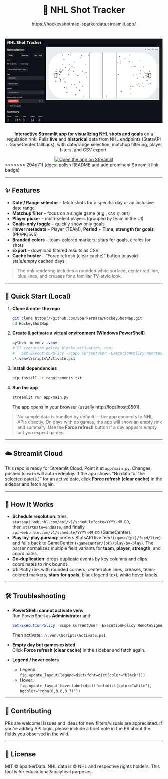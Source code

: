 <div align="center">

# 🏒 NHL Shot Tracker

https://hockeyshotmap-sparkerdata.streamlit.app/

![screenshot](docs/screenshot.png)
=======
**Interactive Streamlit app for visualizing NHL shots and goals** on a regulation rink. Pulls **live** and **historical** data from NHL endpoints (StatsAPI + GameCenter fallback), with date/range selection, matchup filtering, player filters, and CSV export.

<a href="https://hockeyshotmap-sparkerdata.streamlit.app/">
  <img src="https://img.shields.io/badge/▶%20Open%20the%20App%20on%20Streamlit-FF4B4B?logo=streamlit&logoColor=white&labelColor=0D1117" alt="Open the app on Streamlit" />
</a>

</div>
>>>>>>> 204d71f (docs: polish README and add prominent Streamlit link badge)

---

## ✨ Features

- **Date / Range selector** – fetch shots for a specific day or an inclusive date range  
- **Matchup filter** – focus on a single game (e.g., `CAR @ DET`)  
- **Player picker** – multi-select players (grouped by team in the UI)  
- **Goals-only toggle** – quickly show only goals  
- **Hover metadata** – Player (TEAM), **Period** + **Time**; **strength for goals** (PP/PK/5v5)  
- **Branded colors** – team-colored markers; stars for goals, circles for shots  
- **Export** – download filtered results as CSV  
- **Cache buster** – “Force refresh (clear cache)” button to avoid stale/empty cached days  

> The rink rendering includes a rounded white surface, center red line, blue lines, and creases for a familiar TV-style look.

---

## 🚀 Quick Start (Local)

1. **Clone & enter the repo**
   ```bash
   git clone https://github.com/SparkerData/HockeyShotMap.git
   cd HockeyShotMap
   ```

2. **Create & activate a virtual environment (Windows PowerShell)**
   ```powershell
   python -m venv .venv
   # If execution policy blocks activation, run:
   #   Set-ExecutionPolicy -Scope CurrentUser -ExecutionPolicy RemoteSigned
   .\.venv\Scripts\Activate.ps1
   ```

3. **Install dependencies**
   ```bash
   pip install -r requirements.txt
   ```

4. **Run the app**
   ```bash
   streamlit run app/main.py
   ```
   The app opens in your browser (usually http://localhost:8501).

> No sample data is bundled by default — the app connects to NHL APIs directly. On days with no games, the app will show an empty rink and summary. Use the **Force refresh** button if a day appears empty but you expect games.

---

## ☁️ Streamlit Cloud

This repo is ready for Streamlit Cloud. Point it at `app/main.py`. Changes pushed to `main` will auto-redeploy. If the app shows “No data for the selected date(s.)” for an active date, click **Force refresh (clear cache)** in the sidebar and fetch again.

---

## 🧠 How It Works

- **Schedule resolution**: tries  
  `statsapi.web.nhl.com/api/v1/schedule?date=YYYY-MM-DD`,  
  then `startDate=endDate`, and finally  
  `api-web.nhle.com/v1/schedule/YYYY-MM-DD` (GameCenter).  
- **Play-by-play parsing**: prefers StatsAPI live feed (`/game/{pk}/feed/live`) and falls back to GameCenter (`/gamecenter/{pk}/play-by-play`). The parser normalizes multiple field variants for **team**, **player**, **strength**, and coordinates.  
- **De-duplication**: drops duplicate events by key columns and clips coordinates to rink bounds.  
- **UI**: Plotly rink with rounded corners, center/blue lines, creases, team-colored markers, **stars for goals**, black legend text, white hover labels.

---

## 🛠 Troubleshooting

- **PowerShell: cannot activate venv**  
  Run PowerShell as **Administrator** and:
  ```powershell
  Set-ExecutionPolicy -Scope CurrentUser -ExecutionPolicy RemoteSigned
  ```
  Then activate: `.\.venv\Scripts\Activate.ps1`

- **Empty day but games existed**  
  Click **Force refresh (clear cache)** in the sidebar and fetch again.

- **Legend / hover colors**  
  - Legend: `fig.update_layout(legend=dict(font=dict(color="black")))`  
  - Hover: `fig.update_layout(hoverlabel=dict(font=dict(color="white"), bgcolor="rgba(0,0,0,0.7)"))`

---

## 🤝 Contributing

PRs are welcome! Issues and ideas for new filters/visuals are appreciated. If you’re adding API logic, please include a brief note in the PR about the fields you observed in the wild.

---

## 📄 License

MIT © SparkerData. NHL data is © NHL and respective rights holders. This tool is for educational/analytical purposes.
